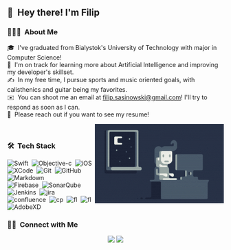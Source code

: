 ## 👋 &nbsp;Hey there! I'm Filip

### 👨🏻‍💻 &nbsp;About Me

🎓 &nbsp;I've graduated from Bialystok's University of Technology with major in Computer Science!\
🌱 &nbsp;I'm on track for learning more about Artificial Intelligence and improving my developer's skillset.\
✍️ &nbsp;In my free time, I pursue sports and music oriented goals, with calisthenics and guitar being my favorites.\
✉️ &nbsp;You can shoot me an email at filip.sasinowski@gmail.com! I'll try to respond as soon as I can.\
📄 &nbsp;Please reach out if you want to see my resume!

<img alt="Night Coding" src="https://raw.githubusercontent.com/AVS1508/AVS1508/master/assets/Night-Coding.gif" align="right"/> <br>

### 🛠 &nbsp;Tech Stack

![Swift](https://img.shields.io/badge/-Swift-333333?style=flat&logo=swift)&nbsp;
![Objective-c](https://img.shields.io/badge/-obj%20c-333333?style=flat&logo=c)&nbsp;
![iOS](https://img.shields.io/badge/-iOS-333333?style=flat&logo=iOS&logoColor=FFA518)&nbsp;
![XCode](https://img.shields.io/badge/-XCode-333333?style=flat&logo=xcode)&nbsp;
![Git](https://img.shields.io/badge/-Git-333333?style=flat&logo=git)&nbsp;
![GitHub](https://img.shields.io/badge/-GitHub-333333?style=flat&logo=github)&nbsp;
![Markdown](https://img.shields.io/badge/-Markdown-333333?style=flat&logo=markdown)\
![Firebase](https://img.shields.io/badge/-Firebase-333333?style=flat&logo=firebase)&nbsp;
![SonarQube](https://img.shields.io/badge/-SonarQube-333333?style=flat&logo=sonarqube)&nbsp;
![Jenkins](https://img.shields.io/badge/-Jenkins-333333?style=flat&logo=Jenkins)&nbsp;
![jira](https://img.shields.io/badge/-JIRA-333333?style=flat&logo=jira&logoColor=0052CC)&nbsp;
![confluence](https://img.shields.io/badge/-Confluence-333333?style=flat&logo=confluence&logoColor=0052CC)&nbsp;
![cp](https://img.shields.io/badge/-Cocoapods-333333?style=flat&logo=cocoapods)&nbsp;
![fl](https://img.shields.io/badge/-Fastlane-333333?style=flat&logo=fastlane)&nbsp;
![fl](https://img.shields.io/badge/-Sourcetree-333333?style=flat&logo=sourcetree&logoColor=0052CC)&nbsp;
![AdobeXD](https://img.shields.io/badge/-AdobeXD-333333?style=flat&logo=adobe-xd)
<!--- 
### ⚙️ &nbsp;GitHub Analytics

<p align="center">
<a href="https://github.com/FilipSasinowski">
  <img height="180em" src="https://github-readme-stats-eight-theta.vercel.app/api?username=FilipSasinowski&show_icons=true&theme=vue-dark&include_all_commits=true&count_private=true" />
  <img height="180em" src="https://github-readme-stats-eight-theta.vercel.app/api/top-langs/?username=FilipSasinowski&layout=compact&exclude_lang=java+r&theme=vue-dark" />
</a>
</p>
-->

### 🤝🏻 &nbsp;Connect with Me

<p align="center">
<a href="https://www.linkedin.com/in/filip-sasinowski/"><img src="https://img.shields.io/badge/-Filip%20Sasinowski-0077B5?style=flat-square&logo=Linkedin&logoColor=white"/></a>
<a href="mailto:filip.sasinowski@gmail.com"><img src="https://img.shields.io/badge/-filip.sasinowski@gmail.com-D14836?style=flat-square&logo=Gmail&logoColor=white"/></a>
</p>

[//]: <> (Read me inspired by user AVS1508)
